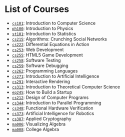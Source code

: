 List of Courses
===============

- [`cs101`](https://www.udacity.com/course/cs101): Introduction to Computer Science
- [`ph100`](https://www.udacity.com/course/ph100): Introduction to Physics
- [`st101`](https://www.udacity.com/course/st101): Introduction to Statistics
- [`cs215`](https://www.udacity.com/course/cs215): Algorithms: Crunching Social Networks
- [`cs222`](https://www.udacity.com/course/cs222): Differential Equations in Action
- [`cs253`](https://www.udacity.com/course/cs253): Web Development
- [`cs255`](https://www.udacity.com/course/cs255): HTML5 Game Development
- [`cs258`](https://www.udacity.com/course/cs258): Software Testing
- [`cs259`](https://www.udacity.com/course/cs259): Software Debugging
- [`cs262`](https://www.udacity.com/course/cs262): Programming Languages
- [`cs271`](https://www.udacity.com/course/cs271): Introduction to Artificial Intelligence
- [`cs291`](https://www.udacity.com/course/cs291): Interactive Rendering
- [`cs313`](https://www.udacity.com/course/cs313): Introduction to Theoretical Computer Science
- [`ep245`](https://www.udacity.com/course/ep245): How to Build a Startup
- [`cs212`](https://www.udacity.com/course/cs212): Design of Computer Programs
- [`cs344`](https://www.udacity.com/course/cs344): Introduction to Parallel Programming
- [`cs348`](https://www.udacity.com/course/cs348): Functional Hardware Verification
- [`cs373`](https://www.udacity.com/course/cs373): Artificial Intelligence for Robotics
- [`cs387`](https://www.udacity.com/course/cs387): Applied Cryptography
- [`ma006`](https://www.udacity.com/course/ma006): Visualizing Algebra
- [`ma008`](https://www.udacity.com/course/ma008): College Algebra
